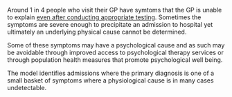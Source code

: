 Around 1 in 4 people who visit their GP have symtoms that the GP is unable to explain [even after conducting appropriate testing][1]. Sometimes the symptoms are severe enough to precipitate an admission to hospital yet ultimately an underlying physical cause cannot be determined. 

[1]: https://www.rcpsych.ac.uk/mental-health/problems-disorders/medically-unexplained-symptoms

Some of these symptoms may have a psychological cause and as such may be avoidable through improved access to psychological therapy services or through population health measures that promote psychological well being. 

The model identifies admissions where the primary diagnosis is one of a small basket of symptoms where a physiological cause is in many cases undetectable.